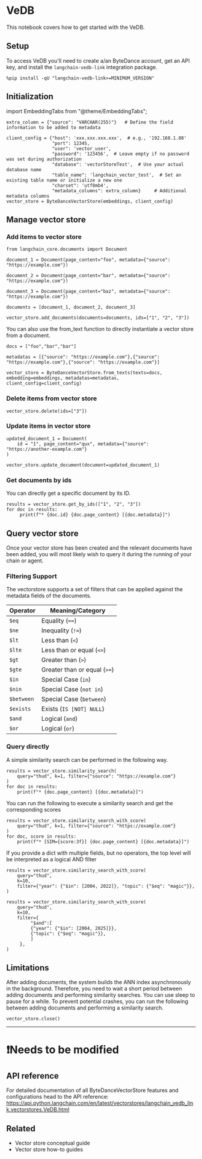 # VeDB

This notebook covers how to get started with the VeDB.

## Setup

To access VeDB you'll need to create a/an ByteDance account, get an API key, and install the `langchain-vedb-link` integration package.
```
%pip install -qU "langchain-vedb-link>=MINIMUM_VERSION"
```

## Initialization
import EmbeddingTabs from "@theme/EmbeddingTabs";
``` 
extra_column = {"source": "VARCHAR(255)"}   # Define the field information to be added to metadata

client_config = {"host": 'xxx.xxx.xxx.xxx',  # e.g., '192.168.1.88'
                 "port": 12345,
                 "user": 'vector_user',
                 "password": '123456',  # Leave empty if no password was set during authorization
                 "database": 'vectorStoreTest',  # Use your actual database name
                 "table_name": 'langchain_vector_test',  # Set an existing table name or initialize a new one
                 "charset": 'utf8mb4',
                 "metadata_columns": extra_column}     # Additional metadata columns
vector_store = ByteDanceVectorStore(embeddings, client_config)
```

## Manage vector store
### Add items to vector store
``` 
from langchain_core.documents import Document

document_1 = Document(page_content="foo", metadata={"source": "https://example.com"})

document_2 = Document(page_content="bar", metadata={"source": "https://example.com"})

document_3 = Document(page_content="baz", metadata={"source": "https://example.com"})

documents = [document_1, document_2, document_3]

vector_store.add_documents(documents=documents, ids=["1", "2", "3"])
```

You can also use the from_text function to directly instantiate a vector store from a document.
```
docs = ["foo","bar","bar"]

metadatas = [{"source": "https://example.com"},{"source": "https://example.com"},{"source": "https://example.com"}]

vector_store = ByteDanceVectorStore.from_texts(texts=docs, embedding=embeddings, metadatas=metadatas, client_config=client_config)
```

### Delete items from vector store
```
vector_store.delete(ids=["3"])
```

### Update items in vector store
```
updated_document_1 = Document(
    id = "1", page_content="qux", metadata={"source": "https://another-example.com"}
)

vector_store.update_document(document=updated_document_1)
```

### Get documents by ids
You can directly get a specific document by its ID.
```
results = vector_store.get_by_ids(["1", "2", "3"])
for doc in results:
     print(f"* {doc.id} {doc.page_content} [{doc.metadata}]")
```

## Query vector store
Once your vector store has been created and the relevant documents have been added, you will most likely wish to query it during the running of your chain or agent.
### Filtering Support
The vectorstore supports a set of filters that can be applied against the metadata fields of the documents.

| Operator   | Meaning/Category                  |
|------------|------------------------------------|
| `$eq`      | Equality (`==`)                    |
| `$ne`      | Inequality (`!=`)                  |
| `$lt`      | Less than (`<`)                    |
| `$lte`     | Less than or equal (`<=`)          |
| `$gt`      | Greater than (`>`)                 |
| `$gte`     | Greater than or equal (`>=`)       |
| `$in`      | Special Case (`in`)                |
| `$nin`     | Special Case (`not in`)            |
| `$between` | Special Case (`between`)           |
| `$exists`  | Exists (`IS [NOT] NULL`)           |
| `$and`     | Logical (`and`)                    |
| `$or`      | Logical (`or`)                     |

### Query directly
A simple similarity search can be performed in the following way.
```
results = vector_store.similarity_search(
    query="thud", k=1, filter={"source": "https://example.com"}
)
for doc in results:
    print(f"* {doc.page_content} [{doc.metadata}]")
```

You can run the following to execute a similarity search and get the corresponding scores
```
results = vector_store.similarity_search_with_score(
    query="thud", k=1, filter={"source": "https://example.com"}    
)
for doc, score in results:
    print(f"* [SIM={score:3f}] {doc.page_content} [{doc.metadata}]")
```
If you provide a dict with multiple fields, but no operators, the top level will be interpreted as a logical AND filter
```
results = vector_store.similarity_search_with_score(
    query="thud", 
    k=10, 
    filter={"year": {"$in": [2004, 2022]}, "topic": {"$eq": "magic"}},
)
```
```
results = vector_store.similarity_search_with_score(
    query="thud", 
    k=10, 
    filter={
         "$and":[
         {"year": {"$in": [2004, 2025]}}, 
         {"topic": {"$eq": "magic"}},
         ]
     },
)
```
## Limitations
After adding documents, the system builds the ANN index asynchronously in the background. Therefore, you need to wait a short period between adding documents and performing similarity searches. 
You can use sleep to pause for a while. To prevent potential crashes, you can run the following between adding documents and performing a similarity search.
```
vector_store.close()
```

---
# ❗️Needs to be modified
## API reference
For detailed documentation of all ByteDanceVectorStore features and configurations head to the API reference: https://api.python.langchain.com/en/latest/vectorstores/langchain_vedb_link.vectorstores.VeDB.html
## Related
- Vector store conceptual guide
- Vector store how-to guides